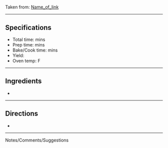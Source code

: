 # 

Taken from:
[Name_of_link](link_address)

---
## Specifications
- Total time:  mins
- Prep time:  mins
- Bake/Cook time:  mins
- Yield: 
- Oven temp:  F


---
## Ingredients

-


---
## Directions

- 


---
Notes/Comments/Suggestions

